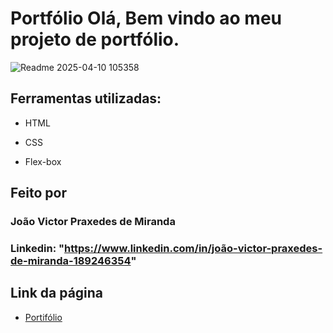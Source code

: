 

# Portfólio Olá, Bem vindo ao meu projeto de portfólio.

![Readme 2025-04-10 105358](https://github.com/user-attachments/assets/6be336d9-6401-4a03-90e6-da8d03bb48df)


## Ferramentas utilizadas:

* HTML

* CSS

* Flex-box

## Feito por

### João Victor Praxedes de Miranda

### Linkedin: "https://www.linkedin.com/in/joão-victor-praxedes-de-miranda-189246354"

##  Link da página
* [Portifólio](https://joaomiranda01.github.io/portifolio/)
